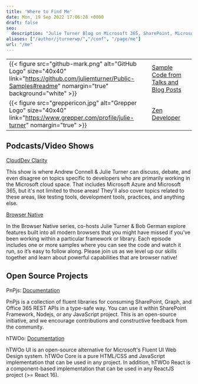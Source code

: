 ```yaml
---
title: 'Where to Find Me'
date: Mon, 19 Sep 2022 17:06:28 +0000
draft: false
seo:
  description: "Julie Turner Blog on Microsoft 365, SharePoint, Microsoft Teams, development and extensibility - about the author."
aliases: ["/author/jturnerwp/","/conf", "/page/me"]
url: "/me"
---
```



| | | |
|----------|-------------|------|
| {{< figure src="github-mark.png" alt="GitHub Logo" size="40x40" link="https://github.com/juliemturner/Public-Samples#readme" nomargin="true" background="white" >}} | [ Sample Code from Talks and Blog Posts](https://github.com/juliemturner/Public-Samples#readme) |
| {{< figure src="greppericon.jpg" alt="Grepper Logo" size="40x40" link="https://www.grepper.com/profile/julie-turner" nomargin="true" >}} | [ Zen Developer](https://www.grepper.com/profile/julie-turner) |

## Podcasts/Video Shows

[CloudDev Clarity](https://www.youtube.com/playlist?list=PLWv_zMQc_6MpWuYXVEybqj_iGzKlsqGbo)

This show is where Andrew Connell & Julie Turner can discuss, debate, and even disagree on topics specific to developers who are primarily working in the Microsoft cloud space. That includes Microsoft Azure and Microsoft 365, but it's not limited to those areas! They'll also cover topics related to these areas, like testing tools, development tools, practices, and anything else.

[Browser Native](https://officedev.github.io/browser-native/)

In the Browser Native series, co-hosts Julie Turner & Bob German explore features built into all modern browsers that you might have missed if you’ve been working within a particular framework or library. Each episode includes one or more samples where you can see the code and watch it run, so it’s easy to follow along. Please join us as we level up our skills together and learn about powerful capabilities that are browser native!

## Open Source Projects

PnPjs: [Documentation](https://pnp.github.io/pnpjs/)

PnPjs is a collection of fluent libraries for consuming SharePoint, Graph, and Office 365 REST APIs in a type-safe way. You can use it within SharePoint Framework, Nodejs, or any JavaScript project. This is an open-source initiative, and we encourage contributions and constructive feedback from the community.

hTWOo: [Documentation](https://lab.n8d.studio/htwoo/)

hTWOo UI is an open-source alternative for Microsoft's Fluent UI Web Design system. hTWOo Core is a pure HTML/CSS and JavaScript implementation that can be used in any project. In addition, hTWOo React is a component-based implementation that can be used in any ReactJS project (>= React 16).
